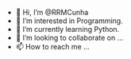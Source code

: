 - 👋 Hi, I’m @RRMCunha
- 👀 I’m interested in Programming.
- 🌱 I’m currently learning Python.
- 💞️ I’m looking to collaborate on ...
- 📫 How to reach me ...

<!---
RRMCunha/RRMCunha is a ✨ special ✨ repository because its `README.md` (this file) appears on your GitHub profile.
You can click the Preview link to take a look at your changes.
--->
